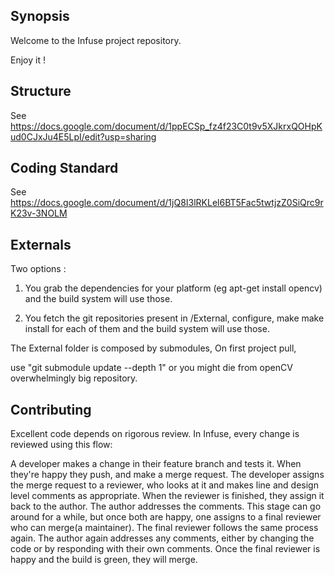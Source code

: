 ## Synopsis

Welcome to the Infuse project repository. 

Enjoy it ! 

## Structure
See https://docs.google.com/document/d/1ppECSp_fz4f23C0t9v5XJkrxQOHpKud0CJxJu4E5LpI/edit?usp=sharing

## Coding Standard

See https://docs.google.com/document/d/1jQ8I3lRKLel6BT5Fac5twtjzZ0SiQrc9rK23v-3NOLM

## Externals 
Two options : 
1. You grab the dependencies for your platform (eg apt-get install opencv) 
and the build system will use those.

2. You fetch the git repositories present in /External, configure, make make install for each of them and the build system will use those. 

The External folder is composed by submodules, 
On first project pull, 

use "git submodule update --depth 1" or you might die from openCV overwhelmingly big repository. 

## Contributing

Excellent code depends on rigorous review. In Infuse, every change is reviewed using this flow:

A developer makes a change in their feature branch and tests it. When they're happy they push, and make a merge request.
The developer assigns the merge request to a reviewer, who looks at it and makes line and design level comments as appropriate. When the reviewer is finished, they assign it back to the author. 
The author addresses the comments. This stage can go around for a while, but once both are happy, one assigns to a final reviewer who can merge(a maintainer).
The final reviewer follows the same process again. The author again addresses any comments, either by changing the code or by responding with their own comments.
Once the final reviewer is happy and the build is green, they will merge.
